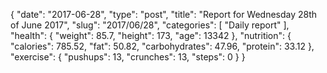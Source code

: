 {
    "date": "2017-06-28",
    "type": "post",
    "title": "Report for Wednesday 28th of June 2017",
    "slug": "2017\/06\/28",
    "categories": [
        "Daily report"
    ],
    "health": {
        "weight": 85.7,
        "height": 173,
        "age": 13342
    },
    "nutrition": {
        "calories": 785.52,
        "fat": 50.82,
        "carbohydrates": 47.96,
        "protein": 33.12
    },
    "exercise": {
        "pushups": 13,
        "crunches": 13,
        "steps": 0
    }
}